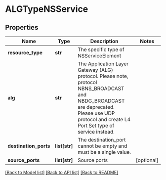 # ALGTypeNSService

## Properties
Name | Type | Description | Notes
------------ | ------------- | ------------- | -------------
**resource_type** | **str** | The specific type of NSServiceElement | 
**alg** | **str** | The Application Layer Gateway (ALG) protocol. Please note, protocol NBNS_BROADCAST and NBDG_BROADCAST are  deprecated. Please use UDP protocol and create L4 Port Set type of service instead.  | 
**destination_ports** | **list[str]** | The destination_port cannot be empty and must be a single value. | 
**source_ports** | **list[str]** | Source ports | [optional] 

[[Back to Model list]](../README.md#documentation-for-models) [[Back to API list]](../README.md#documentation-for-api-endpoints) [[Back to README]](../README.md)

